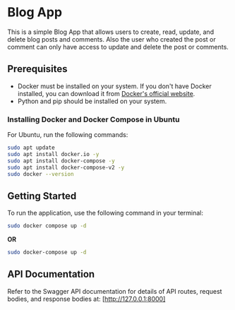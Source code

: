# Blog App

This is a simple Blog App that allows users to create, read, update, and delete blog posts and comments.
Also the user who created the post or comment can only have access to update and delete the post or comments.

## Prerequisites

- Docker must be installed on your system. If you don't have Docker installed, you can download it from [Docker's official website](https://www.docker.com/get-started).
- Python and pip should be installed on your system.

### Installing Docker and Docker Compose in **Ubuntu**

For Ubuntu, run the following commands:

```bash
sudo apt update
sudo apt install docker.io -y
sudo apt install docker-compose -y
sudo apt install docker-compose-v2 -y
sudo docker --version
```

## Getting Started

To run the application, use the following command in your terminal:

```bash
sudo docker compose up -d
```
**OR**

```bash
sudo docker-compose up -d
```

## API Documentation

Refer to the Swagger API documentation for details of API routes, request bodies, and response bodies at: [http://127.0.0.1:8000]

